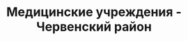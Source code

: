 ---
district_id: 5-24-0
district_name: Червенский район
title: Медицинские учреждения - Червенский район
---
